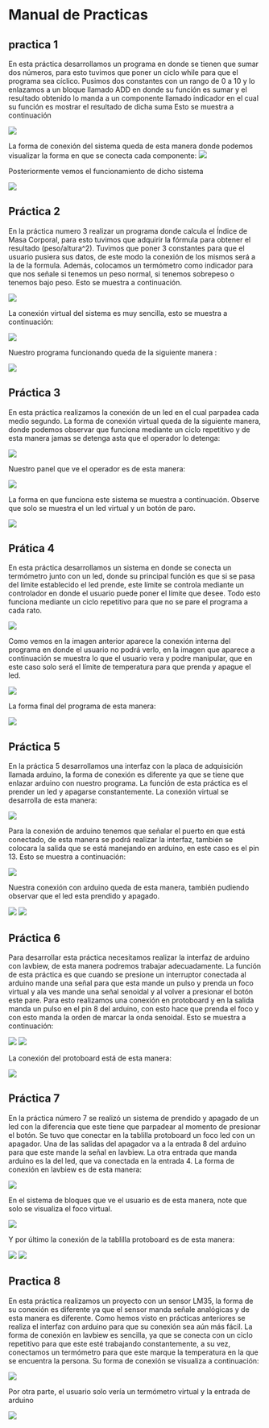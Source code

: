 # Manual de Practicas 
## practica 1 
En esta práctica desarrollamos un programa en donde se tienen que sumar dos números, para esto tuvimos que poner un ciclo while para que el programa sea cíclico. Pusimos dos constantes con un rango de 0 a 10 y lo enlazamos a un bloque llamado ADD en donde su función es sumar y el resultado obtenido lo manda a un componente llamado indicador en el cual su función es mostrar el resultado de dicha suma
Esto se muestra a continuación 

<img src="1.PNG">

La forma de conexión del sistema queda de esta manera donde podemos visualizar la forma en que se conecta cada componente:
<img src  ="2.PNG">

Posteriormente vemos el funcionamiento de dicho sistema 

<img src="3.PNG">

## Práctica 2
En la práctica numero 3 realizar un programa donde calcula el Índice de Masa Corporal, para esto tuvimos que adquirir la fórmula para obtener el resultado (peso/altura^2). Tuvimos que poner 3 constantes para que el usuario pusiera sus datos, de este modo la conexión de los mismos será a la de la formula. Además, colocamos un termómetro como indicador para que nos señale si tenemos un peso normal, si tenemos sobrepeso o tenemos bajo peso. Esto se muestra a continuación.


<img src="4.PNG">

La conexión virtual del sistema es muy sencilla, esto se muestra a continuación:

<img src="5.PNG">

Nuestro programa funcionando queda de la siguiente manera :

<img src ="6.PNG">

## Práctica 3
En esta práctica realizamos la conexión de un led en el cual parpadea cada medio segundo. 
La forma de conexión virtual queda de la siguiente manera, donde podemos observar que funciona mediante un ciclo  repetitivo y de esta manera jamas se detenga asta que el operador lo detenga:

<img src="8.PNG">

Nuestro panel que ve el operador es de esta manera:

<img src="7.PNG">

La forma en que funciona este sistema se muestra a continuación. Observe que solo se muestra el un led virtual y un botón de paro.

<img src = "9.PNG">

## Prática 4 
En esta práctica desarrollamos un sistema en donde se conecta un termómetro junto con un led, donde su principal función es que si se pasa del límite establecido el led prende, este límite se controla mediante un controlador en donde el usuario puede poner el límite que desee. Todo esto funciona mediante un ciclo repetitivo para que no se pare el programa a cada rato.

<img src ="16.PNG">

Como vemos en la imagen anterior aparece la conexión interna del programa en donde el usuario no podrá verlo, en la imagen que aparece a continuación se muestra lo que el usuario vera y podre manipular, que en este caso solo será el límite de temperatura para que prenda y apague el led.

<img src ="15.PNG">

La forma final del programa de esta manera:

<img src ="17.PNG">

## Práctica 5 
En la práctica 5 desarrollamos una interfaz con la placa de adquisición llamada arduino, la forma de conexión es diferente ya que se tiene que enlazar arduino con nuestro programa. La función de esta práctica es el prender un led y apagarse constantemente. La conexión virtual se desarrolla de esta manera:

<img src ="12.PNG">

Para la conexión de arduino tenemos que señalar el puerto en que está conectado, de esta manera se podrá realizar la interfaz, también se colocara la salida que se está manejando en arduino, en este caso es el pin 13. Esto se muestra a continuación:

<img src="11.PNG">

Nuestra conexión con arduino queda de esta manera, también pudiendo observar que el led esta prendido y apagado.

<img src ="13.PNG">

<img src ="14.PNG">

## Práctica 6
Para desarrollar esta práctica necesitamos realizar la interfaz de arduino con lavbiew, de esta manera podremos trabajar adecuadamente. La función de esta práctica es que cuando se presione un interruptor conectada al arduino mande una señal para que esta mande un pulso y prenda un foco virtual y ala ves mande una señal senoidal y al volver a presionar el botón este pare.
Para esto realizamos una conexión en protoboard y en la salida manda un pulso en el pin 8 del arduino, con esto hace que prenda el foco y con esto manda la orden de marcar la onda senoidal. Esto se muestra a continuación:

<img src="18.PNG">

<img src ="19.PNG">

La conexión del protoboard está de esta manera:

<img src ="20.PNG">

## Práctica 7 
En la práctica número 7 se realizó un sistema de prendido y apagado de un led con la diferencia que este tiene que parpadear al momento de presionar el botón. 
Se tuvo que conectar en la tablilla protoboard un foco led con un apagador. Una de las salidas del apagador va a la entrada 8 del arduino para que este mande la señal en lavbiew. La otra entrada que manda arduino es la del led, que va conectada en la entrada 4. La forma de conexión en lavbiew es de esta manera:

<img src="21.PNG">

En el sistema de bloques que ve el usuario es de esta manera, note que solo se visualiza el foco virtual.

<img src="22.PNG">

Y por último la conexión de la tablilla protoboard es de esta manera:

<img src="23.PNG">

<img src="24.PNG">

## Practica 8 
En esta práctica realizamos un proyecto con un sensor LM35, la forma de su conexión es diferente ya que el sensor manda señale analógicas y de esta manera es diferente. Como hemos visto en prácticas anteriores se realiza el interfaz con arduino para que su conexión sea aún más fácil. La forma de conexión en lavbiew es sencilla, ya que se conecta con un ciclo repetitivo para que este esté trabajando constantemente, a su vez, conectamos un termómetro para que este marque la temperatura en la que se encuentra la persona. Su forma de conexión se visualiza a continuación:

<img src="24.PNG">

Por otra parte, el usuario solo vería un termómetro virtual y la entrada de arduino

<img src ="25.PNG">

